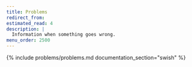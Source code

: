 ```yaml
---
title: Problems
redirect_from:
estimated_read: 4
description: |
  Information when something goes wrong.
menu_order: 2500
---
```


{% include problems/problems.md documentation_section="swish" %}